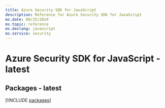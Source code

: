 ```yaml
---
title: Azure Security SDK for JavaScript
description: Reference for Azure Security SDK for JavaScript
ms.date: 09/25/2024
ms.topic: reference
ms.devlang: javascript
ms.service: security
---
```

# Azure Security SDK for JavaScript - latest
## Packages - latest
[!INCLUDE [packages](security-index.md)]